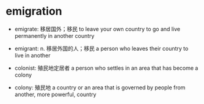 # emigration

- emigrate: 移居国外；移民 to leave your own country to go and live permanently in another country
- emigrant: n. 移居外国的人；移民 a person who leaves their country to live in another


- colonist: 殖民地定居者 a person who settles in an area that has become a colony
- colony: 殖民地 a country or an area that is governed by people from another, more powerful, country
